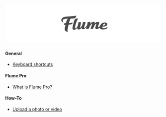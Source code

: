 # [![](/cover.jpg)](/SUMMARY.md)


#### General

- [Keyboard shortcuts](/keyboard-shortcuts.md)

#### Flume Pro

- [What is Flume Pro?](/flume-pro/what-is-flume-pro.md)

#### How-To

- [Upload a photo or video](/test/another-book.md)
